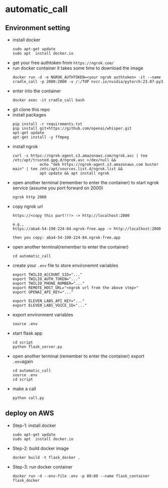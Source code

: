 # automatic_call

## Environment setting
- install docker
  ```
  sudo apt-get update
  sudo apt  install docker.io
  ```
- get your free authtoken from `https://ngrok.com/`
- run docker container
  it takes some time to download the image   
  ```
  docker run -d -e NGROK_AUTHTOKEN=<your ngrok authtoken> -it --name cradle_call -p 2000:2000 -v /:/TOP nvcr.io/nvidia/pytorch:23.07-py3
  ```
- enter into the container
  ```
  docker exec -it cradle_call bash
  ```
- git clone this repo
- install packages
  ```
  pip install -r requirements.txt
  pip install git+https://github.com/openai/whisper.git
  apt-get update
  apt-get install -y ffmpeg
  ```
- install ngrok
  ```
  curl -s https://ngrok-agent.s3.amazonaws.com/ngrok.asc | tee /etc/apt/trusted.gpg.d/ngrok.asc >/dev/null &&
              echo "deb https://ngrok-agent.s3.amazonaws.com buster main" | tee /etc/apt/sources.list.d/ngrok.list &&
              apt update && apt install ngrok   
  ```
- open another terminal (remember to enter the container) to start ngrok service (assume you port forward on 2000)
  ```
  ngrok http 2000
  ```
- copy ngrok url
  ```
  https://<copy this part!!!> -> http://localhost:2000

  e.g., 
  https://aba4-54-190-224-84.ngrok-free.app -> http://localhost:2000

  then you copy: aba4-54-190-224-84.ngrok-free.app
  ```
- open another terminal(remember to enter the container)
  ```
  cd automatic_call
  ```
- create your `.env` file to store environemnt variables
  ```
  export TWILIO_ACCOUNT_SID="..."
  export TWILIO_AUTH_TOKEN="..."
  export TWILIO_PHONE_NUMBER="..."
  export REMOTE_HOST_URL="<ngrok url from the above step>"
  export OPENAI_API_KEY="..."
  
  export ELEVEN_LABS_API_KEY="..."
  export ELEVEN_LABS_VOICE_ID="..."
  ```
- export environment variables
  ```
  source .env
  ```
- start flask app
  ```
  cd script
  python flask_server.py
  ```
- open another terminal (remember to enter the container) export `.env`again
  ```
  cd automatic_call
  source .env
  cd script
  ```
- make a call
  ```
  python call.py
  ```

## deploy on AWS
- Step-1: install docker
  ```
  sudo apt-get update
  sudo apt  install docker.io
  ```
- Step-2: build docker image
  ```
  docker build -t flask_docker .
  ```

- Step-3: run docker container
  ```
  docker run -d --env-file .env -p 80:80 --name flask_container flask_docker
  ```
